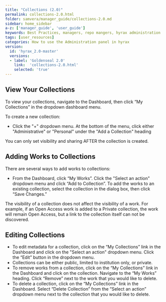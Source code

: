 ```yaml
---
title: "Collections (2.0)"
permalink: collections-2.0.html
folder: samvera/manager_guide/collections-2.0.md
sidebar: home_sidebar
a-z: ['manager_guide', 'user_guide']
keywords: Best Practices, managers, repo mangers, hyrax administration
tags: [user_resources]
categories: How to use the Administration panel in hyrax
version:
  id: 'hyrax_2.0-master'
  versions:  
  - label: 'Goldenseal 2.0'
    link:  'collections-2.0.html'
    selected: 'true'
---
```


## View Your Collections

To view your collections, navigate to the Dashboard, then click “My Collections” in the dropdown dashboard menu.

To create a new collection:
- Click the "+" dropdown menu. At the bottom of the menu, click either "Administrative" or "Personal" under the "Add a Collection" heading

You can only set visibility and sharing AFTER the collection is created.

## Adding Works to Collections

There are several ways to add works to collections:

- From the Dashboard, click “My Works”. Click the "Select an action" dropdown menu and click “Add to Collection”. To add the works to an existing collection, select the collection in the dialog box, then click “Save Changes.”

The visibility of a collection does not affect the visibility of a work. For example, if an Open Access work is added to a Private collection, the work will remain Open Access, but a link to the collection itself can not be discovered.

## Editing Collections

- To edit metadata for a collection, click on the “My Collections” link in the Dashboard and click on the "Select an action" dropdown menu.  Click the “Edit” button in the dropdown menu.
- Collections can be either public, limited to institution only, or private.
- To remove works from a collection, click on the “My Collections” link in the Dashboard and click on the collection. Navigate to the “My Works” heading. Click “Remove” next to the work that you would like to delete.
- To delete a collection, click on the “My Collections” link in the Dashboard. Select “Delete Collection” from the “Select an action” dropdown menu next to the collection that you would like to delete.
